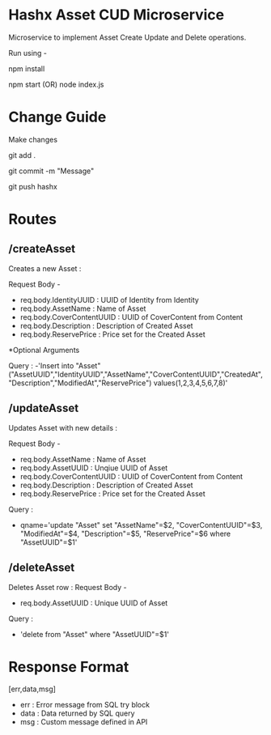 # Hashx Asset CUD Microservice
Microservice to implement Asset Create Update and Delete operations.

Run using -

npm install

npm start (OR) node index.js

# Change Guide
Make changes

git add .

git commit -m "Message"

git push hashx 

# Routes

## /createAsset

Creates a new Asset :

Request Body - 
 - req.body.IdentityUUID : UUID of Identity from Identity 
 - req.body.AssetName  : Name of Asset
 - req.body.CoverContentUUID : UUID of CoverContent from Content
 - req.body.Description : Description of Created Asset
 - req.body.ReservePrice : Price set for the Created Asset
 
 *Optional Arguments 
 
Query : 
-'Insert into "Asset" ("AssetUUID","IdentityUUID","AssetName","CoverContentUUID","CreatedAt","Description","ModifiedAt","ReservePrice") values($1,$2,$3,$4,$5,$6,$7,$8)'

## /updateAsset

Updates  Asset with new details : 

Request Body - 
- req.body.AssetName  : Name of Asset
- req.body.AssetUUID : Unqiue UUID of Asset
- req.body.CoverContentUUID : UUID of CoverContent from Content
- req.body.Description : Description of Created Asset
- req.body.ReservePrice : Price set for the Created Asset

 
 
Query : 
- qname='update "Asset" set "AssetName"=$2, "CoverContentUUID"=$3, "ModifiedAt"=$4, "Description"=$5, "ReservePrice"=$6  where "AssetUUID"=$1'  

## /deleteAsset

Deletes Asset row : 
Request Body - 
 - req.body.AssetUUID : Unique UUID of Asset
 
Query : 
- 'delete from "Asset" where "AssetUUID"=$1'



# Response Format

[err,data,msg]

 - err : Error message from SQL try block
 - data : Data returned by SQL query
 - msg : Custom message defined in API
